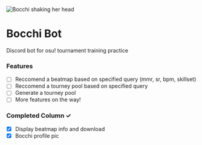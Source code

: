 ![Bocchi shaking her head](https://files.catbox.moe/v275w6.gif)

# Bocchi Bot

Discord bot for osu! tournament training practice

### Features

-   [ ] Reccomend a beatmap based on specified query (mmr, sr, bpm, skillset)
-   [ ] Reccomend a tourney pool based on specified query
-   [ ] Generate a tourney pool
-   [ ] More features on the way!

### Completed Column ✓

-   [x] Display beatmap info and download
-   [x] Bocchi profile pic
